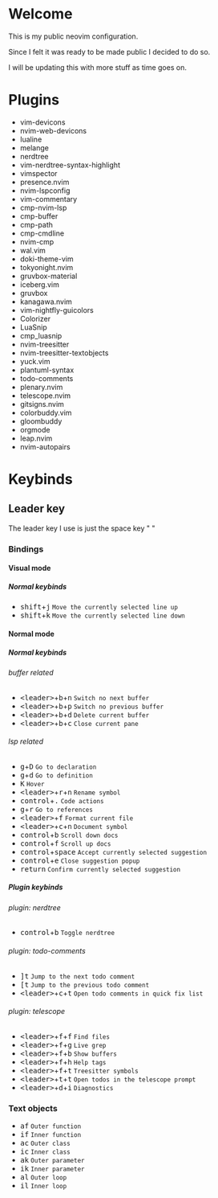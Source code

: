 # Welcome

This is my public neovim configuration.

Since I felt it was ready to be made public I decided to do so.

I will be updating this with more stuff as time goes on.

# Plugins

- vim-devicons
- nvim-web-devicons
- lualine
- melange
- nerdtree
- vim-nerdtree-syntax-highlight
- vimspector
- presence.nvim
- nvim-lspconfig
- vim-commentary
- cmp-nvim-lsp
- cmp-buffer
- cmp-path
- cmp-cmdline
- nvim-cmp
- wal.vim
- doki-theme-vim
- tokyonight.nvim
- gruvbox-material
- iceberg.vim
- gruvbox
- kanagawa.nvim
- vim-nightfly-guicolors
- Colorizer
- LuaSnip
- cmp_luasnip
- nvim-treesitter
- nvim-treesitter-textobjects
- yuck.vim
- plantuml-syntax
- todo-comments
- plenary.nvim
- telescope.nvim
- gitsigns.nvim
- colorbuddy.vim
- gloombuddy
- orgmode
- leap.nvim
- nvim-autopairs

# Keybinds

## Leader key

The leader key I use is just the space key " "

### Bindings

#### Visual mode

##### Normal keybinds
- <kbd>shift</kbd>+<kbd>j</kbd> `Move the currently selected line up`
- <kbd>shift</kbd>+<kbd>k</kbd> `Move the currently selected line down`

#### Normal mode

##### Normal keybinds

###### buffer related
- <kbd>\<leader\></kbd>+<kbd>b</kbd>+<kbd>n</kbd> `Switch no next buffer`
- <kbd>\<leader\></kbd>+<kbd>b</kbd>+<kbd>p</kbd> `Switch no previous buffer`
- <kbd>\<leader\></kbd>+<kbd>b</kbd>+<kbd>d</kbd> `Delete current buffer`
- <kbd>\<leader\></kbd>+<kbd>b</kbd>+<kbd>c</kbd> `Close current pane`

###### lsp related
- <kbd>g</kbd>+<kbd>D</kbd> `Go to declaration`
- <kbd>g</kbd>+<kbd>d</kbd> `Go to definition`
- <kbd>K</kbd> `Hover`
- <kbd>\<leader\></kbd>+<kbd>r</kbd>+<kbd>n</kbd> `Rename symbol`
- <kbd>control</kbd>+<kbd>.</kbd> `Code actions`
- <kbd>g</kbd>+<kbd>r</kbd> `Go to references`
- <kbd>\<leader\></kbd>+<kbd>f</kbd> `Format current file`
- <kbd>\<leader\></kbd>+<kbd>c</kbd>+<kbd>n</kbd> `Document symbol`
- <kbd>control</kbd>+<kbd>b</kbd> `Scroll down docs`
- <kbd>control</kbd>+<kbd>f</kbd> `Scroll up docs`
- <kbd>control</kbd>+<kbd>space</kbd> `Accept currently selected suggestion`
- <kbd>control</kbd>+<kbd>e</kbd> `Close suggestion popup`
- <kbd>return</kbd> `Confirm currently selected suggestion`

##### Plugin keybinds

###### plugin: nerdtree
- <kbd>control</kbd>+<kbd>b</kbd> `Toggle nerdtree`

###### plugin: todo-comments
- <kbd>]</kbd><kbd>t</kbd> `Jump to the next todo comment`
- <kbd>[</kbd><kbd>t</kbd> `Jump to the previous todo comment`
- <kbd>\<leader\></kbd>+<kbd>c</kbd>+<kbd>t</kbd> `Open todo comments in quick fix list`

###### plugin: telescope
- <kbd>\<leader\></kbd>+<kbd>f</kbd>+<kbd>f</kbd> `Find files`
- <kbd>\<leader\></kbd>+<kbd>f</kbd>+<kbd>g</kbd> `Live grep`
- <kbd>\<leader\></kbd>+<kbd>f</kbd>+<kbd>b</kbd> `Show buffers`
- <kbd>\<leader\></kbd>+<kbd>f</kbd>+<kbd>h</kbd> `Help tags`
- <kbd>\<leader\></kbd>+<kbd>f</kbd>+<kbd>t</kbd> `Treesitter symbols`
- <kbd>\<leader\></kbd>+<kbd>t</kbd>+<kbd>t</kbd> `Open todos in the telescope prompt`
- <kbd>\<leader\></kbd>+<kbd>d</kbd>+<kbd>i</kbd> `Diagnostics`

### Text objects

- <kbd>af</kbd> `Outer function`
- <kbd>if</kbd> `Inner function`
- <kbd>ac</kbd> `Outer class`
- <kbd>ic</kbd> `Inner class`
- <kbd>ak</kbd> `Outer parameter`
- <kbd>ik</kbd> `Inner parameter`
- <kbd>al</kbd> `Outer loop`
- <kbd>il</kbd> `Inner loop`
